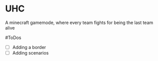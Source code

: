 # UHC

A minecraft gamemode, where every team fights for being the last team alive

#ToDos
- [ ] Adding a border
- [ ] Adding scenarios
